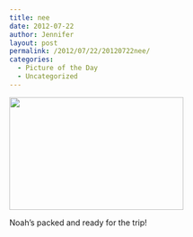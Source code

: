 ```yaml
---
title: nee
date: 2012-07-22
author: Jennifer
layout: post
permalink: /2012/07/22/20120722nee/
categories:
  - Picture of the Day
  - Uncategorized
---
```

[<img title="IMG_1332" height="200" alt="" width="310" class="alignnone size-thumbnail wp-image-1628" src="http://static.squarespace.com/static/50db6bb3e4b015296cd43789/50dfa5b1e4b0dc6320e0b5ea/50dfa5b3e4b0dc6320e0b906/1342996665000/?format=original" />](http://www.flickr.com/photos/jenniferandJennifers_photos/sets/72157630737021676/)

Noah&#8217;s packed and ready for the trip!

<div>
</div>
